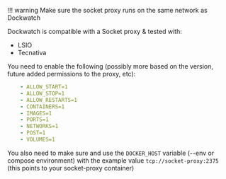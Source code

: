 !!! warning
    Make sure the socket proxy runs on the same network as Dockwatch

Dockwatch is compatible with a Socket proxy & tested with:

- LSIO
- Tecnativa

You need to enable the following (possibly more based on the version, future added permissions to the proxy, etc):

```yaml
    - ALLOW_START=1
    - ALLOW_STOP=1
    - ALLOW_RESTARTS=1
    - CONTAINERS=1
    - IMAGES=1
    - PORTS=1
    - NETWORKS=1
    - POST=1
    - VOLUMES=1
```

You also need to make sure and use the `DOCKER_HOST` variable (--env or compose environment) with the example value `tcp://socket-proxy:2375` (this points to your socket-proxy container)
